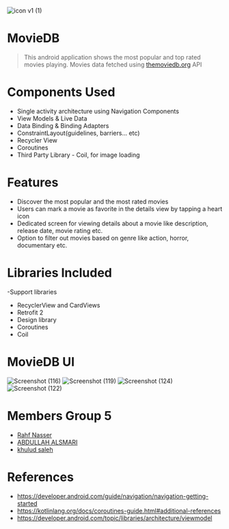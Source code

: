 ![icon v1 (1)](https://user-images.githubusercontent.com/92260346/144331307-fe566ff1-ec13-4469-b0f6-b0b58d398cb6.jpg)

# MovieDB

> This android application shows the most popular and top rated movies playing. Movies data fetched using [themoviedb.org](https://www.themoviedb.org) API

# Components Used
- Single activity architecture using Navigation Components
- View Models & Live Data
- Data Binding & Binding Adapters
- ConstraintLayout(guidelines, barriers... etc)
- Recycler View
- Coroutines
- Third Party Library - Coil, for image loading
# Features
- Discover the most popular and the most rated movies
- Users can mark a movie as favorite in the details view by tapping a heart icon
- Dedicated screen for viewing details about a movie like description, release date, movie rating etc.
- Option to filter out movies based on genre like action, horror, documentary etc.
# Libraries Included
-Support libraries
- RecyclerView and CardViews
- Retrofit 2
- Design library
- Coroutines
- Coil
# MovieDB UI
![Screenshot (116)](https://user-images.githubusercontent.com/92260346/144331522-3e1d8887-5ae8-46d4-9836-dc7aec98fddd.png)
![Screenshot (119)](https://user-images.githubusercontent.com/92260346/144331537-94158e97-bf1f-49d5-af91-45d3f459ef33.png)
![Screenshot (124)](https://user-images.githubusercontent.com/92260346/144334993-45b173ee-16ea-4881-9467-af1bc7181234.png)
![Screenshot (122)](https://user-images.githubusercontent.com/92260346/144331588-a1522b00-03c4-434a-a746-f2e6c74e7223.png)

# Members Group 5
- [Rahf Nasser](https://github.com/RahafNasser-cs)
- [ABDULLAH ALSMARI](https://github.com/Abdullah-Alsmari)
- [khulud saleh](https://github.com/Khulud-Alsharqawi)

# References
- https://developer.android.com/guide/navigation/navigation-getting-started
- https://kotlinlang.org/docs/coroutines-guide.html#additional-references
- https://developer.android.com/topic/libraries/architecture/viewmodel
